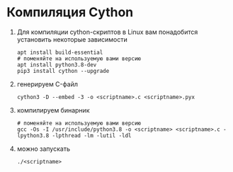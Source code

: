# Компиляция Cython

1.  Для компиляции cython-скриптов в Linux вам понадобится установить некоторые зависимости

        apt install build-essential
        # поменяйте на используемую вами версию
        apt install python3.8-dev
        pip3 install cython --upgrade
2.  генерируем C-файл

        cython3 -D --embed -3 -o <scriptname>.c <scriptname>.pyx
3.  компилируем бинарник

        # поменяйте на используемую вами версию
        gcc -Os -I /usr/include/python3.8 -o <scriptname> <scriptname>.c -lpython3.8 -lpthread -lm -lutil -ldl
4.  можно запускать

        ./<scriptname>
